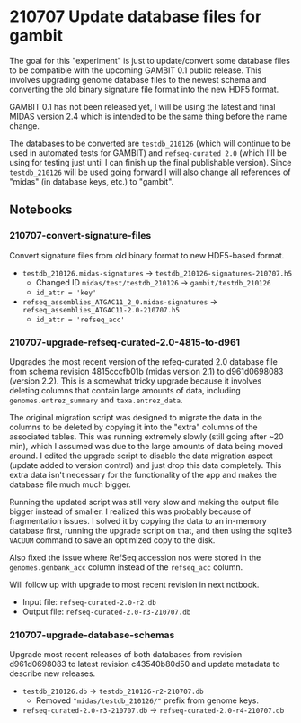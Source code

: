 # 210707 Update database files for gambit

The goal for this "experiment" is just to update/convert some database files to be compatible with the upcoming GAMBIT 0.1 public release.
This involves upgrading genome database files to the newest schema and converting the old binary signature file format into the new HDF5 format.

GAMBIT 0.1 has not been released yet, I will be using the latest and final MIDAS version 2.4 which is intended to be the same thing before the name change.

The databases to be converted are `testdb_210126` (which will continue to be used in automated tests for GAMBIT) and `refseq-curated 2.0`
(which I'll be using for testing just until I can finish up the final publishable version). Since `testdb_210126` will be used going forward
I will also change all references of "midas" (in database keys, etc.) to "gambit".


## Notebooks

### 210707-convert-signature-files

Convert signature files from old binary format to new HDF5-based format.

* `testdb_210126.midas-signatures` -> `testdb_210126-signatures-210707.h5`
  * Changed ID `midas/test/testdb_210126` -> `gambit/testdb_210126`
  * `id_attr = 'key'`
* `refseq_assemblies_ATGAC11_2_0.midas-signatures` -> `refseq_assemblies_ATGAC11-2.0-210707.h5`
  * `id_attr = 'refseq_acc'`


### 210707-upgrade-refseq-curated-2.0-4815-to-d961

Upgrades the most recent version of the refeq-curated 2.0 database file from schema revision 4815cccfb01b (midas version 2.1) to d961d0698083 (version 2.2).
This is a somewhat tricky upgrade because it involves deleting columns that contain large amounts of data, including `genomes.entrez_summary` and
`taxa.entrez_data`.

The original migration script was designed to migrate the data in the columns to be deleted by copying it into the "extra" columns of the associated tables.
This was running extremely slowly (still going after ~20 min), which I assumed was due to the large amounts of data being moved around. I edited the upgrade
script to disable the data migration aspect (update added to version control) and just drop this data completely. This extra data isn't necessary for the
functionality of the app and makes the database file much much bigger.

Running the updated script was still very slow and making the output file bigger instead of smaller. I realized this was probably because of fragmentation
issues. I solved it by copying the data to an in-memory database first, running the upgrade script on that, and then using the sqlite3 `VACUUM` command
to save an optimized copy to the disk.

Also fixed the issue where RefSeq accession nos were stored in the `genomes.genbank_acc` column instead of the `refseq_acc` column.

Will follow up with upgrade to most recent revision in next notbook.


* Input file: `refseq-curated-2.0-r2.db`
* Output file: `refseq-curated-2.0-r3-210707.db`


### 210707-upgrade-database-schemas

Upgrade most recent releases of both databases from revision d961d0698083 to latest revision c43540b80d50 and update metadata to describe new releases.

* `testdb_210126.db` -> `testdb_210126-r2-210707.db`
  * Removed `"midas/testdb_210126/"` prefix from genome keys.
* `refseq-curated-2.0-r3-210707.db` -> `refseq-curated-2.0-r4-210707.db`

